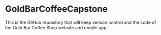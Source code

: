 # GoldBarCoffeeCapstone
This is the GitHub repository that will keep verison control and the code of the Gold Bar Coffee Shop website and mobile app.
